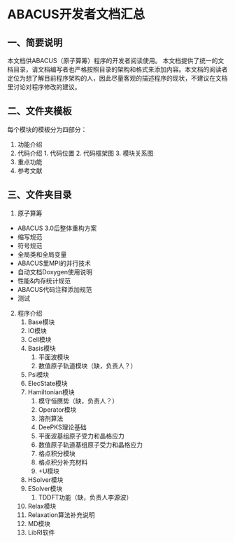 # ABACUS开发者文档汇总

## 一、简要说明
本文档供ABACUS（原子算筹）程序的开发者阅读使用。
本文档提供了统一的文档目录，请文档编写者也严格按照目录的架构和格式来添加内容。本文档的阅读者定位为想了解目前程序架构的人，因此尽量客观的描述程序的现状，不建议在文档里讨论对程序修改的建议。

## 二、文件夹模板
每个模块的模板分为四部分：
  1. 功能介绍
  2. 代码介绍
    1. 代码位置
    2. 代码框架图
    3. 模块关系图
  3. 重点功能
  4. 参考文献
  
## 三、文件夹目录
1. 原子算筹
  
  * ABACUS 3.0后整体重构方案
  * 缩写规范
  * 符号规范
  * 全局类和全局变量
  * ABACUS里MPI的并行技术 
  * 自动文档Doxygen使用说明
  * 性能&内存统计规范 
  * ABACUS代码注释添加规范 
  * 测试 

2. 程序介绍
   1. Base模块
   2. IO模块
   3. Cell模块
   4. Basis模块
      1. 平面波模块
      2. 数值原子轨道模块（缺，负责人？）
   5. Psi模块
   6. ElecState模块
   7. Hamiltonian模块
      1. 模守恒赝势（缺，负责人？）
      2. Operator模块
      3. 溶剂算法
      4. DeePKS理论基础
      5. 平面波基组原子受力和晶格应力
      6. 数值原子轨道基组原子受力和晶格应力
      7. 格点积分模块
      8. 格点积分补充材料
      9. +U模块
   8. HSolver模块
   9. ESolver模块
      1. TDDFT功能（缺，负责人李源波）
   10. Relax模块
      1. Relaxation算法补充说明
   11. MD模块
   12. LibRI软件